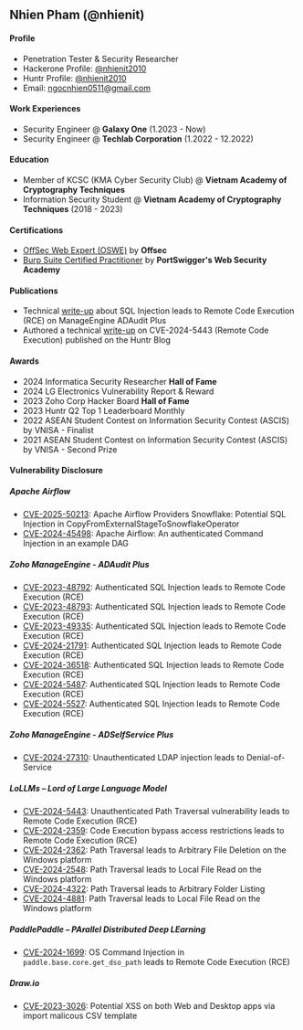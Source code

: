 Nhien Pham (@nhienit)
---

#### Profile
- Penetration Tester & Security Researcher
- Hackerone Profile: [@nhienit2010](https://hackerone.com/nhienit2010?type=user)
- Huntr Profile: [@nhienit2010](https://huntr.com/users/nhienit2010)
- Email: ngocnhien0511@gmail.com

#### Work Experiences
- Security Engineer @ **Galaxy One** (1.2023 - Now)
- Security Engineer @ **Techlab Corporation** (1.2022 - 12.2022) 

#### Education
- Member of KCSC (KMA Cyber Security Club) @ **Vietnam Academy of Cryptography Techniques**
- Information Security Student @ **Vietnam Academy of Cryptography Techniques** (2018 - 2023)

#### Certifications
- [OffSec Web Expert (OSWE)](https://www.credential.net/77c9daea-cb6a-4ba7-8552-015d98ae96f0#acc.NaPCUl5n) by **Offsec**
- [Burp Suite Certified Practitioner](https://portswigger.net/web-security/e/c/821f94f27332d69f) by **PortSwigger's Web Security Academy**

#### Publications
- Technical [write-up](https://nhienit.wordpress.com/2024/10/02/manageengine-adaudit-plus-from-sqli-to-rce/) about SQL Injection leads to Remote Code Execution (RCE) on ManageEngine ADAudit Plus
- Authored a technical [write-up](https://blog.huntr.com/critical-path-traversal-flaw-leads-to-remote-code-execution-in-parisneo/lollms) on CVE-2024-5443 (Remote Code Execution) published on the Huntr Blog

#### Awards
- 2024 Informatica Security Researcher **Hall of Fame**
- 2024 LG Electronics Vulnerability Report & Reward
- 2023 Zoho Corp Hacker Board **Hall of Fame**
- 2023 Huntr Q2 Top 1 Leaderboard Monthly
- 2022 ASEAN Student Contest on Information Security Contest (ASCIS) by VNISA - Finalist
- 2021 ASEAN Student Contest on Information Security Contest (ASCIS) by VNISA - Second Prize

#### Vulnerability Disclosure
##### Apache Airflow
- [CVE-2025-50213](https://lists.apache.org/thread/2kqfmyt2pghg5f6797g8hzvq331v8qx3): Apache Airflow Providers Snowflake: Potential SQL Injection in CopyFromExternalStageToSnowflakeOperator
- [CVE-2024-45498](https://lists.apache.org/thread/tl7lzczcqdmqj2pcpbvtjdpd2tb9561n): Apache Airflow: An authenticated Command Injection in an example DAG
##### Zoho ManageEngine - ADAudit Plus
- [CVE-2023-48792](https://www.manageengine.com/products/active-directory-audit/sqlfix-7271.html): Authenticated SQL Injection leads to Remote Code Execution (RCE)
- [CVE-2023-48793](https://www.manageengine.com/products/active-directory-audit/sqlfix-7271.html): Authenticated SQL Injection leads to Remote Code Execution (RCE)
- [CVE-2023-49335](https://www.manageengine.com/products/active-directory-audit/sqlfix-7271.html): Authenticated SQL Injection leads to Remote Code Execution (RCE)
- [CVE-2024-21791](https://www.manageengine.com/products/active-directory-audit/sqlfix-7271.html): Authenticated SQL Injection leads to Remote Code Execution (RCE)
- [CVE-2024-36518](https://www.manageengine.com/products/active-directory-audit/cve-2024-36518.html): Authenticated SQL Injection leads to Remote Code Execution (RCE)
- [CVE-2024-5487](https://www.manageengine.com/products/active-directory-audit/cve-2024-5487.html): Authenticated SQL Injection leads to Remote Code Execution (RCE)
- [CVE-2024-5527](https://www.manageengine.com/products/active-directory-audit/cve-2024-5527.html): Authenticated SQL Injection leads to Remote Code Execution (RCE)
##### Zoho ManageEngine - ADSelfService Plus
- [CVE-2024-27310](https://www.manageengine.com/products/self-service-password/advisory/CVE-2024-27310.html): Unauthenticated LDAP injection leads to Denial-of-Service
##### LoLLMs – Lord of Large Language Model
- [CVE-2024-5443](https://huntr.com/bounties/db52848a-4dbe-4110-a981-03739834bf45): Unauthenticated Path Traversal vulnerability leads to Remote Code Execution (RCE)
- [CVE-2024-2359](https://huntr.com/bounties/62144831-8d4b-4cf2-9737-5e559f7bc67e): Code Execution bypass access restrictions leads to Remote Code Execution (RCE)
- [CVE-2024-2362](https://huntr.com/bounties/2433d0a4-9ba0-474b-be1a-6fd5019770ba): Path Traversal leads to Arbitrary File Deletion on the Windows platform
- [CVE-2024-2548](https://huntr.com/bounties/65979513-db0d-46fd-9977-fcd73bcd8a41): Path Traversal leads to Local File Read on the Windows platform
- [CVE-2024-4322](https://huntr.com/bounties/5116d858-ce00-418c-a5a5-851c5608c209): Path Traversal leads to Arbitrary Folder Listing
- [CVE-2024-4881](https://huntr.com/bounties/94f7f901-80b0-4cf5-b545-ac5c1e7635e9): Path Traversal leads to Local File Read on the Windows platform
##### PaddlePaddle – PArallel Distributed Deep LEarning
- [CVE-2024-1699](https://huntr.com/bounties/b9af5c60-b906-422b-afbc-07086cdc643e): OS Command Injection in `paddle.base.core.get_dso_path` leads to Remote Code Execution (RCE)
##### Draw.io
- [CVE-2023-3026](https://huntr.com/bounties/9bbcc127-1e69-4c88-b318-d2afef48eff0): Potential XSS on both Web and Desktop apps via import malicous CSV template





